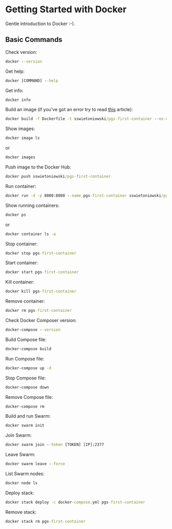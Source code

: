 # Getting Started with Docker

Gentle introduction to Docker :-).

## Basic Commands

Check version:

```cmd
docker --version
```

Get help:

```cmd
docker [COMMAND] --help
```

Get info:

```cmd
docker info
```

Build an image (if you've got an error try to read [this](https://www.baeldung.com/ops/docker-build-argument-error) article):

```cmd
docker build -f Dockerfile -t sswietoniowski/pgs-first-container --no-cache .
```

Show images:

```cmd
docker image ls
```

or

```cmd
docker images
```

Push image to the Docker Hub:

```cmd
docker push sswietoniowski/pgs-first-container
```

Run container:

```cmd
docker run -d -p 8080:8080 --name pgs-first-container sswietoniowski/pgs-first-container
```

Show running containers:

```cmd
docker ps
```

or

```cmd
docker container ls -a
```

Stop container:

```cmd
docker stop pgs-first-container
```

Start container:

```cmd
docker start pgs-first-container
```

Kill container:

```cmd
docker kill pgs-first-container
```

Remove container:

```cmd
docker rm pgs-first-container
```

Check Docker Composer version:

```cmd
docker-compose --version
```

Build Compose file:

```cmd
docker-compose build
```

Run Compose file:

```cmd
docker-compose up -d
```

Stop Compose file:

```cmd
docker-compose down
```

Remove Compose file:

```cmd
docker-compose rm
```

Build and run Swarm:

```cmd
docker swarm init
```

Join Swarm:

```cmd
docker swarm join --token [TOKEN] [IP]:2377
```

Leave Swarm:

```cmd
docker swarm leave --force
```

List Swarm nodes:

```cmd
docker node ls
```

Deploy stack:

```cmd
docker stack deploy -c docker-compose.yml pgs-first-container
```

Remove stack:

```cmd
docker stack rm pgs-first-container
```
